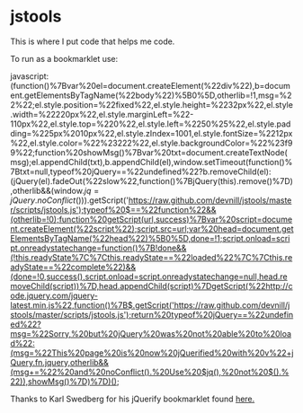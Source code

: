 jstools
=======

This is where I put code that helps me code. 

To run as a bookmarklet use: 

javascript:(function()%7Bvar%20el=document.createElement(%22div%22),b=document.getElementsByTagName(%22body%22)%5B0%5D,otherlib=!1,msg=%22%22;el.style.position=%22fixed%22,el.style.height=%2232px%22,el.style.width=%22220px%22,el.style.marginLeft=%22-110px%22,el.style.top=%220%22,el.style.left=%2250%25%22,el.style.padding=%225px%2010px%22,el.style.zIndex=1001,el.style.fontSize=%2212px%22,el.style.color=%22%23222%22,el.style.backgroundColor=%22%23f99%22;function%20showMsg()%7Bvar%20txt=document.createTextNode(msg);el.appendChild(txt),b.appendChild(el),window.setTimeout(function()%7Btxt=null,typeof%20jQuery==%22undefined%22?b.removeChild(el):(jQuery(el).fadeOut(%22slow%22,function()%7BjQuery(this).remove()%7D),otherlib&&(window.$jq=jQuery.noConflict()))%7D,2500)%7Dif(typeof%20jQuery!=%22undefined%22)return%20msg=%22This%20page%20already%20using%20jQuery%20v%22+jQuery.fn.jquery,showMsg(),$.getScript('https://raw.github.com/devnill/jstools/master/scripts/jstools.js');typeof%20$==%22function%22&&(otherlib=!0);function%20getScript(url,success)%7Bvar%20script=document.createElement(%22script%22);script.src=url;var%20head=document.getElementsByTagName(%22head%22)%5B0%5D,done=!1;script.onload=script.onreadystatechange=function()%7B!done&&(!this.readyState%7C%7Cthis.readyState==%22loaded%22%7C%7Cthis.readyState==%22complete%22)&&(done=!0,success(),script.onload=script.onreadystatechange=null,head.removeChild(script))%7D,head.appendChild(script)%7DgetScript(%22http://code.jquery.com/jquery-latest.min.js%22,function()%7B$.getScript('https://raw.github.com/devnill/jstools/master/scripts/jstools.js');return%20typeof%20jQuery==%22undefined%22?msg=%22Sorry,%20but%20jQuery%20was%20not%20able%20to%20load%22:(msg=%22This%20page%20is%20now%20jQuerified%20with%20v%22+jQuery.fn.jquery,otherlib&&(msg+=%22%20and%20noConflict().%20Use%20$jq(),%20not%20$().%22)),showMsg()%7D)%7D)();

 Thanks to Karl Swedberg for his jQuerify bookmarklet found <a href="http://www.learningjquery.com/2008/06/updated-jquery-bookmarklet">here.</a> 
